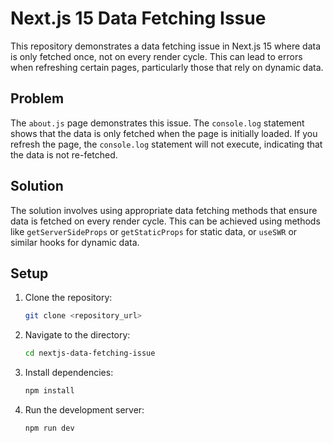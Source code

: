 # Next.js 15 Data Fetching Issue

This repository demonstrates a data fetching issue in Next.js 15 where data is only fetched once, not on every render cycle. This can lead to errors when refreshing certain pages, particularly those that rely on dynamic data.

## Problem

The `about.js` page demonstrates this issue.  The `console.log` statement shows that the data is only fetched when the page is initially loaded.  If you refresh the page, the `console.log` statement will not execute, indicating that the data is not re-fetched.

## Solution

The solution involves using appropriate data fetching methods that ensure data is fetched on every render cycle.  This can be achieved using methods like `getServerSideProps` or `getStaticProps` for static data, or `useSWR` or similar hooks for dynamic data.

## Setup

1. Clone the repository:
   ```bash
   git clone <repository_url>
   ```

2. Navigate to the directory:
   ```bash
   cd nextjs-data-fetching-issue
   ```

3. Install dependencies:
   ```bash
   npm install
   ```

4. Run the development server:
   ```bash
   npm run dev
   ```